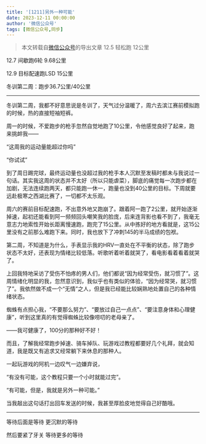 ```yaml
---
title: '[1211]另外一种可能'
date: 2023-12-11 00:00:00
author: '微信公众号'
tags: [微信公众号,同步]
---
```


> 本文转载自[微信公众号](https://mp.weixin.qq.com/)的导出文章
12.5 轻松跑 12公里

12.7 间歇跑6轮 9.68公里

12.9 目标配速跑LSD 15公里

冬训第二周：跑步36.7公里/40公里

---

冬训第二周，我都不好意思说是冬训了，天气过分温暖了，周六去滨江赛前模拟跑的时候，热的直接短袖短裤。

周一的时候，不爱跑步的枪手忽然自觉地跑了10公里，令他感觉良好了起来，跑来挑衅我——

“这周我的运动量能超过你吗”

“你试试”

到了周日踢完球，最终运动量也没超过我的枪手本人沉默至发稿时都未与我说过一句话。其实我这周的状态并不太好（所以只能虐菜），脚底的痛觉每一次跑步都在加剧，无法连续跑两天，都只能跑一休一，跑量也没到40公里的目标。下周就要远赴极寒之西湖比赛了，一切都不太乐观。

周六的赛前目标配速跑，不出意外地又跑崩了。跟着阿一跑了2公里，就开始逐渐掉速，起初还能看到阿一频频回头嘲笑我的脸庞，后来连背影也看不到了，我毫无意志力地索性开始长距离慢速跑，跑完了15公里。从中拣好的地方看就是，这15公里没有之前那么难跑下来。同时，我也放下了冲刺145的半马成绩的包袱。

第二周，不知道是为什么，手表显示我的HRV一直处在不平衡的状态，除了跑步状态不太好，还表现为情绪比较低落。听歌听着听着就哭了，看电影看着看着就哭了。

上回我特地采访了受伤不怕疼的男人们，他们都说“因为经常受伤，就习惯了”。这周情绪化明显的我，忽然意识到，我似乎也有类似的体验，“因为经常哭，就习惯了”。我依然做不成一个“无情”之人，但是我已经能比较娴熟地处置自己的各种情绪状态。

蜘蛛有点担心我，“不要那么努力”、“要放过自己一点点”、“要注意身体和心理健康”，听到这里真的有觉得蜘蛛比较像唠叨的老母亲了。

——我可健康了，100分的那种好不好！

而且，了解我经常跑步掉速、骑车掉队、玩游戏过教程都要好几个礼拜，就会知道，我是既又有追求又经常躺下来休息的那种人。

一起玩游戏的阿机一边叹气一边嫌弃说，

“有没有可能，这个教程只要一个小时就能过完”。

“有可能，但是，我就是另外一种可能。”

当我敲出这句话打出回车发送的时候，我甚至厚脸皮地觉得自己好酷哦。

---

等待后面是等待 更沉默的等待

然后要紧了牙关 等待更多的等待
